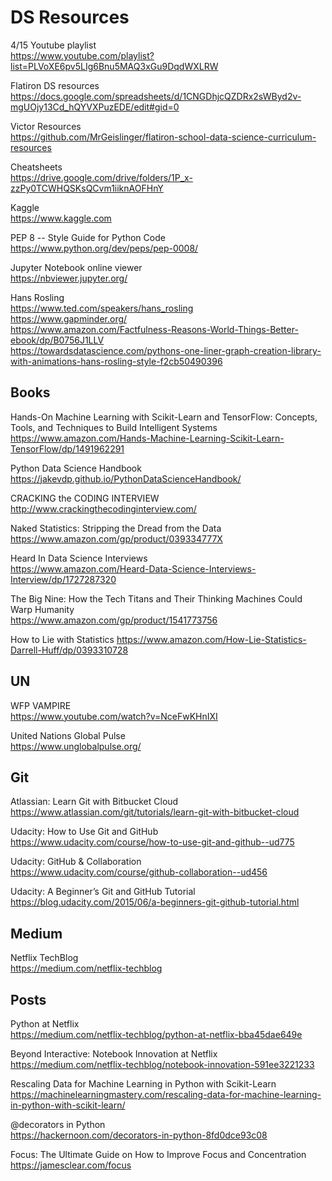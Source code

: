 # DS Resources
4/15 Youtube playlist  
https://www.youtube.com/playlist?list=PLVoXE6pv5LIg6Bnu5MAQ3xGu9DqdWXLRW

Flatiron DS resources  
https://docs.google.com/spreadsheets/d/1CNGDhjcQZDRx2sWByd2v-mgUOjy13Cd_hQYVXPuzEDE/edit#gid=0

Victor Resources  
https://github.com/MrGeislinger/flatiron-school-data-science-curriculum-resources

Cheatsheets  
https://drive.google.com/drive/folders/1P_x-zzPy0TCWHQSKsQCvm1iiknAOFHnY

Kaggle  
https://www.kaggle.com

PEP 8 -- Style Guide for Python Code  
https://www.python.org/dev/peps/pep-0008/

Jupyter Notebook online viewer  
https://nbviewer.jupyter.org/

Hans Rosling  
https://www.ted.com/speakers/hans_rosling  
https://www.gapminder.org/  
https://www.amazon.com/Factfulness-Reasons-World-Things-Better-ebook/dp/B0756J1LLV  
https://towardsdatascience.com/pythons-one-liner-graph-creation-library-with-animations-hans-rosling-style-f2cb50490396

## Books
Hands-On Machine Learning with Scikit-Learn and TensorFlow: Concepts, Tools, and Techniques to Build Intelligent Systems  
https://www.amazon.com/Hands-Machine-Learning-Scikit-Learn-TensorFlow/dp/1491962291  

Python Data Science Handbook  
https://jakevdp.github.io/PythonDataScienceHandbook/

CRACKING the CODING INTERVIEW  
http://www.crackingthecodinginterview.com/

Naked Statistics: Stripping the Dread from the Data  
https://www.amazon.com/gp/product/039334777X

Heard In Data Science Interviews  
https://www.amazon.com/Heard-Data-Science-Interviews-Interview/dp/1727287320

The Big Nine: How the Tech Titans and Their Thinking Machines Could Warp Humanity  
https://www.amazon.com/gp/product/1541773756

How to Lie with Statistics
https://www.amazon.com/How-Lie-Statistics-Darrell-Huff/dp/0393310728

## UN

WFP VAMPIRE  
https://www.youtube.com/watch?v=NceFwKHnIXI

United Nations Global Pulse  
https://www.unglobalpulse.org/

## Git
Atlassian: Learn Git with Bitbucket Cloud  
https://www.atlassian.com/git/tutorials/learn-git-with-bitbucket-cloud

Udacity: How to Use Git and GitHub  
https://www.udacity.com/course/how-to-use-git-and-github--ud775

Udacity: GitHub & Collaboration  
https://www.udacity.com/course/github-collaboration--ud456

Udacity: A Beginner’s Git and GitHub Tutorial  
https://blog.udacity.com/2015/06/a-beginners-git-github-tutorial.html

## Medium
Netflix TechBlog  
https://medium.com/netflix-techblog

## Posts
Python at Netflix  
https://medium.com/netflix-techblog/python-at-netflix-bba45dae649e

Beyond Interactive: Notebook Innovation at Netflix  
https://medium.com/netflix-techblog/notebook-innovation-591ee3221233

Rescaling Data for Machine Learning in Python with Scikit-Learn  
https://machinelearningmastery.com/rescaling-data-for-machine-learning-in-python-with-scikit-learn/

@decorators in Python  
https://hackernoon.com/decorators-in-python-8fd0dce93c08

Focus: The Ultimate Guide on How to Improve Focus and Concentration  
https://jamesclear.com/focus
